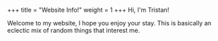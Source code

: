 +++
title = "Website Info!"
weight = 1
+++
Hi, I'm Tristan!

Welcome to my website, I hope you enjoy your stay.
This is basically an eclectic mix of random things that interest me.
